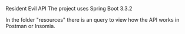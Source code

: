 Resident Evil API 
The project uses Spring Boot 3.3.2

In the folder "resources" there is an query to view how the API works in Postman or Insomia.
